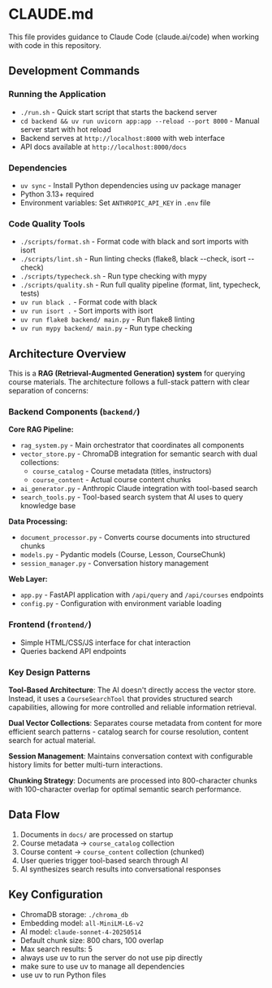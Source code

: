 # CLAUDE.md

This file provides guidance to Claude Code (claude.ai/code) when working with code in this repository.

## Development Commands

### Running the Application
- `./run.sh` - Quick start script that starts the backend server
- `cd backend && uv run uvicorn app:app --reload --port 8000` - Manual server start with hot reload
- Backend serves at `http://localhost:8000` with web interface
- API docs available at `http://localhost:8000/docs`

### Dependencies
- `uv sync` - Install Python dependencies using uv package manager
- Python 3.13+ required
- Environment variables: Set `ANTHROPIC_API_KEY` in `.env` file

### Code Quality Tools
- `./scripts/format.sh` - Format code with black and sort imports with isort
- `./scripts/lint.sh` - Run linting checks (flake8, black --check, isort --check)
- `./scripts/typecheck.sh` - Run type checking with mypy
- `./scripts/quality.sh` - Run full quality pipeline (format, lint, typecheck, tests)
- `uv run black .` - Format code with black
- `uv run isort .` - Sort imports with isort
- `uv run flake8 backend/ main.py` - Run flake8 linting
- `uv run mypy backend/ main.py` - Run type checking

## Architecture Overview

This is a **RAG (Retrieval-Augmented Generation) system** for querying course materials. The architecture follows a full-stack pattern with clear separation of concerns:

### Backend Components (`backend/`)

**Core RAG Pipeline:**
- `rag_system.py` - Main orchestrator that coordinates all components
- `vector_store.py` - ChromaDB integration for semantic search with dual collections:
  - `course_catalog` - Course metadata (titles, instructors)  
  - `course_content` - Actual course content chunks
- `ai_generator.py` - Anthropic Claude integration with tool-based search
- `search_tools.py` - Tool-based search system that AI uses to query knowledge base

**Data Processing:**
- `document_processor.py` - Converts course documents into structured chunks
- `models.py` - Pydantic models (Course, Lesson, CourseChunk)
- `session_manager.py` - Conversation history management

**Web Layer:**
- `app.py` - FastAPI application with `/api/query` and `/api/courses` endpoints
- `config.py` - Configuration with environment variable loading

### Frontend (`frontend/`)
- Simple HTML/CSS/JS interface for chat interaction
- Queries backend API endpoints

### Key Design Patterns

**Tool-Based Architecture**: The AI doesn't directly access the vector store. Instead, it uses a `CourseSearchTool` that provides structured search capabilities, allowing for more controlled and reliable information retrieval.

**Dual Vector Collections**: Separates course metadata from content for more efficient search patterns - catalog search for course resolution, content search for actual material.

**Session Management**: Maintains conversation context with configurable history limits for better multi-turn interactions.

**Chunking Strategy**: Documents are processed into 800-character chunks with 100-character overlap for optimal semantic search performance.

## Data Flow

1. Documents in `docs/` are processed on startup
2. Course metadata → `course_catalog` collection  
3. Course content → `course_content` collection (chunked)
4. User queries trigger tool-based search through AI
5. AI synthesizes search results into conversational responses

## Key Configuration

- ChromaDB storage: `./chroma_db`
- Embedding model: `all-MiniLM-L6-v2`
- AI model: `claude-sonnet-4-20250514`
- Default chunk size: 800 chars, 100 overlap
- Max search results: 5
- always use uv to run the server do not use pip directly
- make sure to use uv to manage all dependencies
- use uv to run Python files